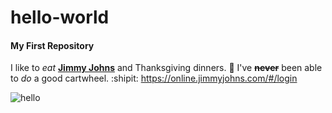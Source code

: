 # hello-world
#### My First Repository 

I like to _eat_ [**Jimmy Johns**](https://online.jimmyjohns.com/#/login) and Thanksgiving dinners. :poultry_leg: 
I've ~~**never**~~ been able to _do_ a good cartwheel. :shipit: 
https://online.jimmyjohns.com/#/login

![hello](https://s.hswstatic.com/gif/thanksgiving-orig.jpg)
